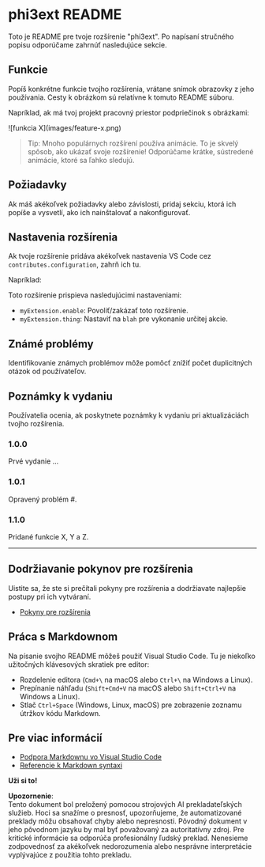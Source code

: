 # phi3ext README

Toto je README pre tvoje rozšírenie "phi3ext". Po napísaní stručného popisu odporúčame zahrnúť nasledujúce sekcie.

## Funkcie

Popíš konkrétne funkcie tvojho rozšírenia, vrátane snímok obrazovky z jeho používania. Cesty k obrázkom sú relatívne k tomuto README súboru.

Napríklad, ak má tvoj projekt pracovný priestor podpriečinok s obrázkami:

\!\[funkcia X\]\(images/feature-x.png\)

> Tip: Mnoho populárnych rozšírení používa animácie. To je skvelý spôsob, ako ukázať svoje rozšírenie! Odporúčame krátke, sústredené animácie, ktoré sa ľahko sledujú.

## Požiadavky

Ak máš akékoľvek požiadavky alebo závislosti, pridaj sekciu, ktorá ich popíše a vysvetlí, ako ich nainštalovať a nakonfigurovať.

## Nastavenia rozšírenia

Ak tvoje rozšírenie pridáva akékoľvek nastavenia VS Code cez `contributes.configuration`, zahrň ich tu.

Napríklad:

Toto rozšírenie prispieva nasledujúcimi nastaveniami:

* `myExtension.enable`: Povoliť/zakázať toto rozšírenie.
* `myExtension.thing`: Nastaviť na `blah` pre vykonanie určitej akcie.

## Známé problémy

Identifikovanie známych problémov môže pomôcť znížiť počet duplicitných otázok od používateľov.

## Poznámky k vydaniu

Používatelia ocenia, ak poskytnete poznámky k vydaniu pri aktualizáciách tvojho rozšírenia.

### 1.0.0

Prvé vydanie ...

### 1.0.1

Opravený problém #.

### 1.1.0

Pridané funkcie X, Y a Z.

---

## Dodržiavanie pokynov pre rozšírenia

Uistite sa, že ste si prečítali pokyny pre rozšírenia a dodržiavate najlepšie postupy pri ich vytváraní.

* [Pokyny pre rozšírenia](https://code.visualstudio.com/api/references/extension-guidelines?WT.mc_id=aiml-137032-kinfeylo)

## Práca s Markdownom

Na písanie svojho README môžeš použiť Visual Studio Code. Tu je niekoľko užitočných klávesových skratiek pre editor:

* Rozdelenie editora (`Cmd+\` na macOS alebo `Ctrl+\` na Windows a Linux).
* Prepínanie náhľadu (`Shift+Cmd+V` na macOS alebo `Shift+Ctrl+V` na Windows a Linux).
* Stlač `Ctrl+Space` (Windows, Linux, macOS) pre zobrazenie zoznamu útržkov kódu Markdown.

## Pre viac informácií

* [Podpora Markdownu vo Visual Studio Code](http://code.visualstudio.com/docs/languages/markdown?WT.mc_id=aiml-137032-kinfeylo)
* [Referencie k Markdown syntaxi](https://help.github.com/articles/markdown-basics/)

**Uži si to!**

**Upozornenie**:  
Tento dokument bol preložený pomocou strojových AI prekladateľských služieb. Hoci sa snažíme o presnosť, upozorňujeme, že automatizované preklady môžu obsahovať chyby alebo nepresnosti. Pôvodný dokument v jeho pôvodnom jazyku by mal byť považovaný za autoritatívny zdroj. Pre kritické informácie sa odporúča profesionálny ľudský preklad. Nenesieme zodpovednosť za akékoľvek nedorozumenia alebo nesprávne interpretácie vyplývajúce z použitia tohto prekladu.